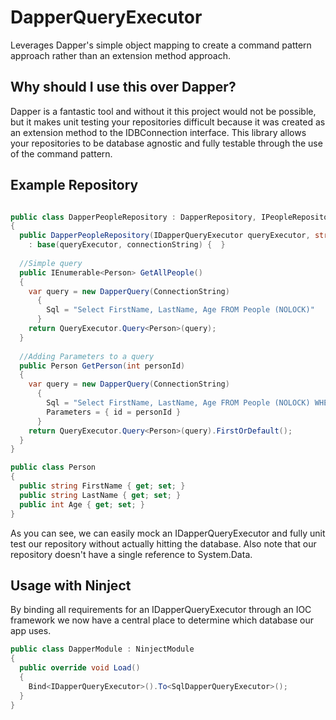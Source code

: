 DapperQueryExecutor
===================

Leverages Dapper's simple object mapping to create a command pattern approach rather than an extension method approach.

Why should I use this over Dapper?
----------------------------------
Dapper is a fantastic tool and without it this project would not be possible, but it makes unit testing your repositories difficult because it was created as an extension method to the IDBConnection interface.
This library allows your repositories to be database agnostic and fully testable through the use of the command pattern.

Example Repository
------------------

```csharp

public class DapperPeopleRepository : DapperRepository, IPeopleRepository
{
  public DapperPeopleRepository(IDapperQueryExecutor queryExecutor, string connectionString)
    : base(queryExecutor, connectionString) {  }
    
  //Simple query  
  public IEnumerable<Person> GetAllPeople()
  {
    var query = new DapperQuery(ConnectionString)
      {
        Sql = "Select FirstName, LastName, Age FROM People (NOLOCK)"
      }
    return QueryExecutor.Query<Person>(query);
  }
    
  //Adding Parameters to a query  
  public Person GetPerson(int personId)
  {    
    var query = new DapperQuery(ConnectionString)
      {
        Sql = "Select FirstName, LastName, Age FROM People (NOLOCK) WHERE id = @id",
        Parameters = { id = personId }
      }
    return QueryExecutor.Query<Person>(query).FirstOrDefault();
  }
}

public class Person
{
  public string FirstName { get; set; }
  public string LastName { get; set; }
  public int Age { get; set; }
}
```
As you can see, we can easily mock an IDapperQueryExecutor and fully unit test our repository without
actually hitting the database. Also note that our repository doesn't have a single reference to System.Data.

Usage with Ninject
------------------
By binding all requirements for an IDapperQueryExecutor through an IOC framework we now have a central place to determine which database our app uses.

```csharp
public class DapperModule : NinjectModule
{
  public override void Load()
  {
    Bind<IDapperQueryExecutor>().To<SqlDapperQueryExecutor>();
  }
}
```

